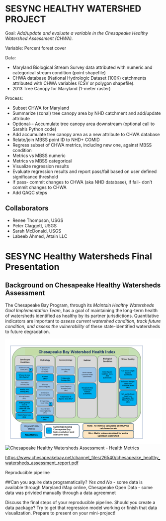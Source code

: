 # SESYNC HEALTHY WATERSHED PROJECT 

Goal: *Add/update and evaluate a variable in the Chesapeake Healthy Watershed Assessment (CHWA).*

Variable: Percent forest cover 

Data: 

* Maryland Biological Stream Survey data attributed with numeric and categorical stream condition (point shapefile) 
* CHWA database (National Hydrologic Dataset (100K) catchments attributed with CHWA variables (CSV or polygon shapefile).  
* 2013 Tree Canopy for Maryland (1-meter raster) 

Process: 

 * Subset CHWA for Maryland 
 * Summarize (zonal) tree canopy area by NHD catchment and add/update attribute 
 * Optional-- Accumulate tree canopy area downstream (optional call to Sarah’s Python code) 
 * Add accumulate tree canopy area as a new attribute to CHWA database 
 * Relate/join MBSS point ID to NHD+ COMID 
 * Regress subset of CHWA metrics, including new one, against MBSS condition 
 * Metrics vs MBSS numeric 
 * Metrics vs MBSS categorical 
 * Visualize regression results 
 * Evaluate regression results and report pass/fail based on user  defined significance threshold 
 * If pass- commit changes to CHWA (aka NHD database), if fail- don’t commit changes to CHWA
 * Add QAQC steps

[CONTRIBUTING.md]: CONTRIBUTING.md

## Collaborators
- Renee Thompson, USGS
- Peter Claggett, USGS
- Sarah McDonald, USGS
- Labeeb Ahmed, Attain LLC

# SESYNC Healthy Watersheds Final Presentation

## Background on Chesapeake Healthy Watersheds Assessment

The Chesapeake Bay Program, through its *_Maintain Healthy Watersheds Goal Implementation Team_*, has
a goal of maintaining the long-term health of watersheds identified as healthy by its partner jurisdictions.
Quantitative indicators are important to _assess current watershed condition, track future condition, and
assess the vulnerability_ of these state-identified watersheds to future degradation. 

<img src="CHWA_HealthMetrics.png" width = "600" alt="Chesapeake Healthy Watersheds Assessment - Health Metrics">
<img src="CHWA_VulerabilityMetrics.png" width = "600" alt="Chesapeake Healthy Watersheds Assessment - Health Metrics">

https://www.chesapeakebay.net/channel_files/26540/chesapeake_healthy_watersheds_assessment_report.pdf

Reproducible pipeline 

##Can you aquire data programatically?
  *Yes and No*
    - some data is available through Maryland iMap online, Chesapeake Open Data
    - some data was privided manually through a data agreemnet
    
Discuss the final steps of your reproducible pipeline. Should you create a data package?
Try to get that regression model working or finish that data visualization.
Prepare to present on your mini-project!

